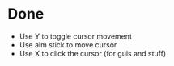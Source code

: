 # Done
- Use Y to toggle cursor movement
- Use aim stick to move cursor
- Use X to click the cursor (for guis and stuff)